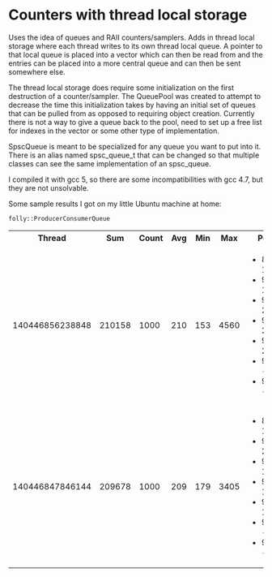 # Counters with thread local storage

Uses the idea of queues and RAII counters/samplers. Adds in thread local storage where each thread writes to its own thread local queue. A pointer to that local queue is placed into a vector which can then be read from and the entries can be placed into a more central queue and can then be sent somewhere else.

The thread local storage does require some initialization on the first destruction of a counter/sampler. The QueuePool was created to attempt to decrease the time this initialization takes by having an initial set of queues that can be pulled from as opposed to requiring object creation. Currently there is not a way to give a queue back to the pool, need to set up a free list for indexes in the vector or some other type of implementation.

SpscQueue is meant to be specialized for any queue you want to put into it. There is an alias named spsc_queue_t that can be changed so that multiple classes can see the same implementation of an spsc_queue.

I compiled it with gcc 5, so there are some incompatibilities with gcc 4.7, but they are not unsolvable.

Some sample results I got on my little Ubuntu machine at home:

`folly::ProducerConsumerQueue`
<table>
 <tbody>
  <tr>
   <th>Thread</th>
   <th>Sum</th>
   <th>Count</th>
   <th>Avg</th>
   <th>Min</th>
   <th>Max</th>
   <th>Percentiles</th>
   <th>Outliers</th>
  </tr>
  <tr>
   <td>140446856238848</td>
   <td>210158</td>
   <td>1000</td>
   <td>210</td>
   <td>153</td>
   <td>4560</td>
   <td><ul><li>80%ile - 178</li><li>90%ile - 183</li><li>99%ile - 2591</li><li>99.9%ile - 2591</li><li>99.99%ile - 2591</li><li>99.999%ile - 2591</li><li>99.9999%ile - 2591</li></ul></td>
   <td><ul><li>2506</li><li>2509</li><li>2547</li><li>2579</li><li>2586</li><li>2599</li><li>2646</li><li>2755</li><li>3082</li><li>4560</li></ul></td>
  </tr>
  <tr>
   <td>140446847846144</td>
   <td>209678</td>
   <td>1000</td>
   <td>209</td>
   <td>179</td>
   <td>3405</td>
   <td><ul><li>80%ile - 199</li><li>90%ile - 206</li><li>99%ile - 1270</li><li>99.9%ile - 1270</li><li>99.99%ile - 1270</li><li>99.999%ile - 1270</li><li>99.9999%ile - 1270</li></ul></td>
   <td><ul><li>243</li><li>269</li><li>1127</li><li>2470</li><li>2525</li><li>2532</li><li>2553</li><li>2684</li><li>2739</li><li>3405</li></ul></td>
  </tr>
 </tbody>
</table>
